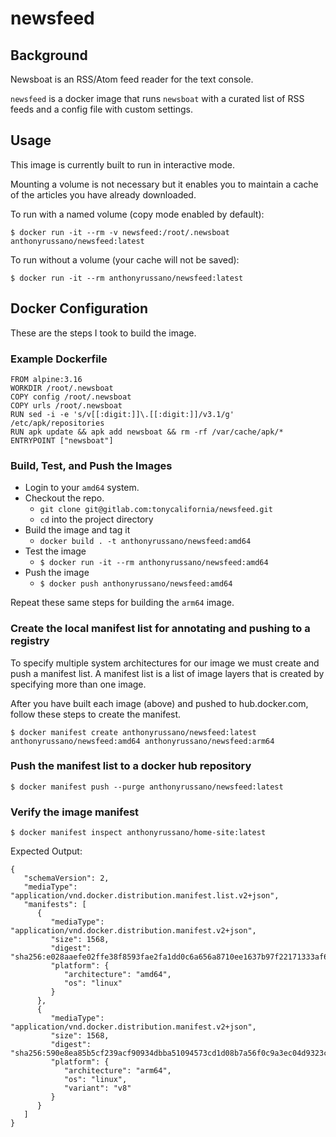 # newsfeed

## Background

Newsboat is an RSS/Atom feed reader for the text console.

`newsfeed` is a docker image that runs `newsboat` with a curated list of RSS feeds and a config file with custom settings.

## Usage

This image is currently built to run in interactive mode.

Mounting a volume is not necessary but it enables you to maintain a cache of the articles you have already downloaded.

To run with a named volume (copy mode enabled by default):

`$ docker run -it --rm -v newsfeed:/root/.newsboat anthonyrussano/newsfeed:latest`

To run without a volume (your cache will not be saved):

`$ docker run -it --rm anthonyrussano/newsfeed:latest`

## Docker Configuration

These are the steps I took to build the image.

### Example Dockerfile

```
FROM alpine:3.16
WORKDIR /root/.newsboat
COPY config /root/.newsboat
COPY urls /root/.newsboat
RUN sed -i -e 's/v[[:digit:]]\.[[:digit:]]/v3.1/g' /etc/apk/repositories
RUN apk update && apk add newsboat && rm -rf /var/cache/apk/*
ENTRYPOINT ["newsboat"]
```

### Build, Test, and Push the Images

- Login to your `amd64` system.
- Checkout the repo.
  - `git clone git@gitlab.com:tonycalifornia/newsfeed.git`
  - `cd` into the project directory
- Build the image and tag it
  - `docker build . -t anthonyrussano/newsfeed:amd64`
- Test the image
  - `$ docker run -it --rm anthonyrussano/newsfeed:amd64`
- Push the image
  - `$ docker push anthonyrussano/newsfeed:amd64`

Repeat these same steps for building the `arm64` image.

### Create the local manifest list for annotating and pushing to a registry

To specify multiple system architectures for our image we must create and push a manifest list. A manifest list is a list of image layers that is created by specifying more than one image.

After you have built each image (above) and pushed to hub.docker.com, follow these steps to create the manifest.

`$ docker manifest create anthonyrussano/newsfeed:latest anthonyrussano/newsfeed:amd64 anthonyrussano/newsfeed:arm64`

### Push the manifest list to a docker hub repository

`$ docker manifest push --purge anthonyrussano/newsfeed:latest`

### Verify the image manifest

`$ docker manifest inspect anthonyrussano/home-site:latest`

Expected Output:

```
{
   "schemaVersion": 2,
   "mediaType": "application/vnd.docker.distribution.manifest.list.v2+json",
   "manifests": [
      {
         "mediaType": "application/vnd.docker.distribution.manifest.v2+json",
         "size": 1568,
         "digest": "sha256:e028aaefe02ffe38f8593fae2fa1dd0c6a656a8710ee1637b97f22171333af65",
         "platform": {
            "architecture": "amd64",
            "os": "linux"
         }
      },
      {
         "mediaType": "application/vnd.docker.distribution.manifest.v2+json",
         "size": 1568,
         "digest": "sha256:590e8ea85b5cf239acf90934dbba51094573cd1d08b7a56f0c9a3ec04d9323c2",
         "platform": {
            "architecture": "arm64",
            "os": "linux",
            "variant": "v8"
         }
      }
   ]
}
```